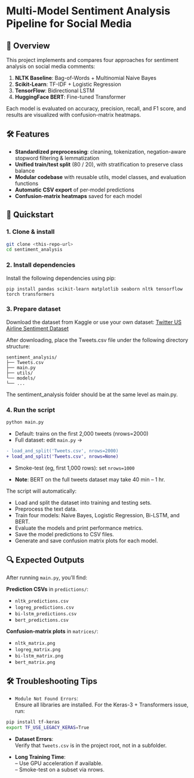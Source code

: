 # Multi-Model Sentiment Analysis Pipeline for Social Media


## 📖 Overview

This project implements and compares four approaches for sentiment analysis on social media comments:

1. **NLTK Baseline**: Bag-of-Words + Multinomial Naive Bayes  
2. **Scikit-Learn**: TF-IDF + Logistic Regression  
3. **TensorFlow**: Bidirectional LSTM  
4. **HuggingFace BERT**: Fine-tuned Transformer  

Each model is evaluated on accuracy, precision, recall, and F1 score, and results are visualized with confusion-matrix heatmaps.

## 🛠️ Features

- **Standardized preprocessing**: cleaning, tokenization, negation-aware stopword filtering & lemmatization  
- **Unified train/test split** (80 / 20), with stratification to preserve class balance  
- **Modular codebase** with reusable utils, model classes, and evaluation functions  
- **Automatic CSV export** of per‐model predictions  
- **Confusion-matrix heatmaps** saved for each model  


## 🚀 Quickstart

### 1. Clone & install

```bash
git clone <this-repo-url>
cd sentiment_analysis
```
### 2. Install dependencies

Install the following dependencies using pip:
```
pip install pandas scikit-learn matplotlib seaborn nltk tensorflow torch transformers
```
### 3. Prepare dataset
Download the dataset from Kaggle or use your own dataset: [Twitter US Airline Sentiment Dataset](https://www.kaggle.com/datasets/crowdflower/twitter-airline-sentiment)

After downloading, place the Tweets.csv file under the following directory structure: 
```
sentiment_analysis/
├── Tweets.csv
├── main.py
├── utils/
└── models/
└── ...
```

The sentiment_analysis folder should be at the same level as main.py.

### 4. Run the script
```bash
python main.py
```

* Default: trains on the first 2,000 tweets (nrows=2000)
* Full dataset: edit ```main.py``` →

```diff
- load_and_split('Tweets.csv', nrows=2000)
+ load_and_split('Tweets.csv', nrows=None)
```
* Smoke-test (eg, first 1,000 rows): set `nrows=1000`

* **Note**:  BERT on the full tweets dataset may take 40 min – 1 hr. 

The script will automatically:
* Load and split the dataset into training and testing sets.
* Preprocess the text data.
* Train four models: Naive Bayes, Logistic Regression, Bi-LSTM, and BERT.
* Evaluate the models and print performance metrics.
* Save the model predictions to CSV files.
* Generate and save confusion matrix plots for each model.

## 🔍 Expected Outputs
After running `main.py`, you’ll find:

**Prediction CSVs** in `predictions/`:
- `nltk_predictions.csv`
- `logreg_predictions.csv`
- `bi-lstm_predictions.csv`
- `bert_predictions.csv`

**Confusion-matrix plots** in `matrices/`:
- `nltk_matrix.png`
- `logreg_matrix.png`
- `bi-lstm_matrix.png`
- `bert_matrix.png`

## 🛠️  Troubleshooting Tips
* `Module Not Found Errors`:   
Ensure all libraries are installed. For the Keras-3 + Transformers issue, run:
```bash
pip install tf-keras
export TF_USE_LEGACY_KERAS=True
```
* **Dataset Errors**:  
Verify that `Tweets.csv` is in the project root, not in a subfolder.

* **Long Training Time**:  
– Use GPU acceleration if available.  
– Smoke-test on a subset via nrows.


